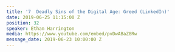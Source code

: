 ```yaml
---
title: '7  Deadly Sins of the Digital Age: Greed (LinkedIn)'
date: 2019-06-25 11:15:00 Z
position: 32
speaker: Ethan Harrington
media: https://www.youtube.com/embed/pvDwABaZ8Rw
message_date: 2019-06-23 10:00:00 Z
---
```


